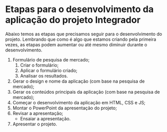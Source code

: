 # Etapas para o desenvolvimento da aplicação do projeto Integrador

Abaixo temos as etapas que precisamos seguir para o desenvolvimento do projeto. Lembrando que como é algo que estamos criando pela primeira vezes, as etapas podem aumentar ou até mesmo diminuir durante o desenvolvimento.

1. Formulário de pesquisa de mercado;
   1. Criar o formulário;
   2. Aplicar o formulário criado;
   3. Analisar os resultados.
2. Gerar o design e nome da aplicação (com base na pesquisa de mercado);
3. Gerar os conteúdos principais da aplicação (com base na pesquisa de mercado);
4. Começar o desenvolvimento da aplicação em HTML, CSS e JS;
5. Montar o PowerPoint da apresentação do projeto;
6. Revisar a apresentação;
   - Ensaiar a apresentação.
7. Apresentar o projeto.